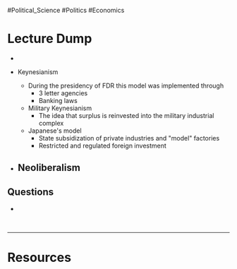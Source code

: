 #Political_Science #Politics #Economics
# Lecture Dump 
- 

- Keynesianism
	- During the presidency of FDR this model was implemented through 
		- 3 letter agencies 
		- Banking laws 
	- Military Keynesianism 
		- The idea that surplus is reinvested into the military industrial complex 
	- Japanese's model
		- State subsidization of private industries and "model" factories 
		- Restricted and regulated foreign investment 





- Neoliberalism 
	- 


## Questions
- 



 &emsp;

---
# Resources 